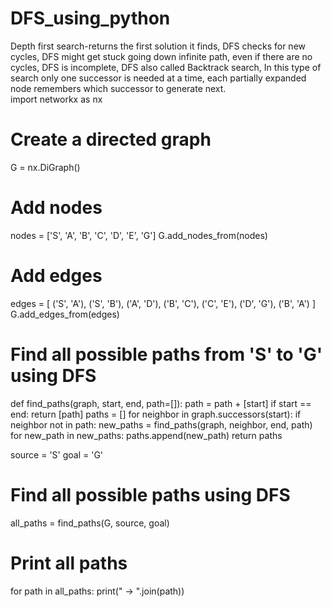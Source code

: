 # DFS_using_python
Depth first search-returns the first solution it finds, DFS checks for new cycles, DFS might get stuck going down infinite path, even if there are no cycles, DFS is incomplete, DFS also called Backtrack search, In this type of search only one successor is needed at a time, each partially expanded node remembers which successor to generate next.  
import networkx as nx

# Create a directed graph
G = nx.DiGraph()

# Add nodes
nodes = ['S', 'A', 'B', 'C', 'D', 'E', 'G']
G.add_nodes_from(nodes)

# Add edges
edges = [
    ('S', 'A'), ('S', 'B'), ('A', 'D'), ('B', 'C'), ('C', 'E'), ('D', 'G'), ('B', 'A')
]
G.add_edges_from(edges)

# Find all possible paths from 'S' to 'G' using DFS
def find_paths(graph, start, end, path=[]):
    path = path + [start]
    if start == end:
        return [path]
    paths = []
    for neighbor in graph.successors(start):
        if neighbor not in path:
            new_paths = find_paths(graph, neighbor, end, path)
            for new_path in new_paths:
                paths.append(new_path)
    return paths

source = 'S'
goal = 'G'

# Find all possible paths using DFS
all_paths = find_paths(G, source, goal)

# Print all paths
for path in all_paths:
    print(" -> ".join(path))
